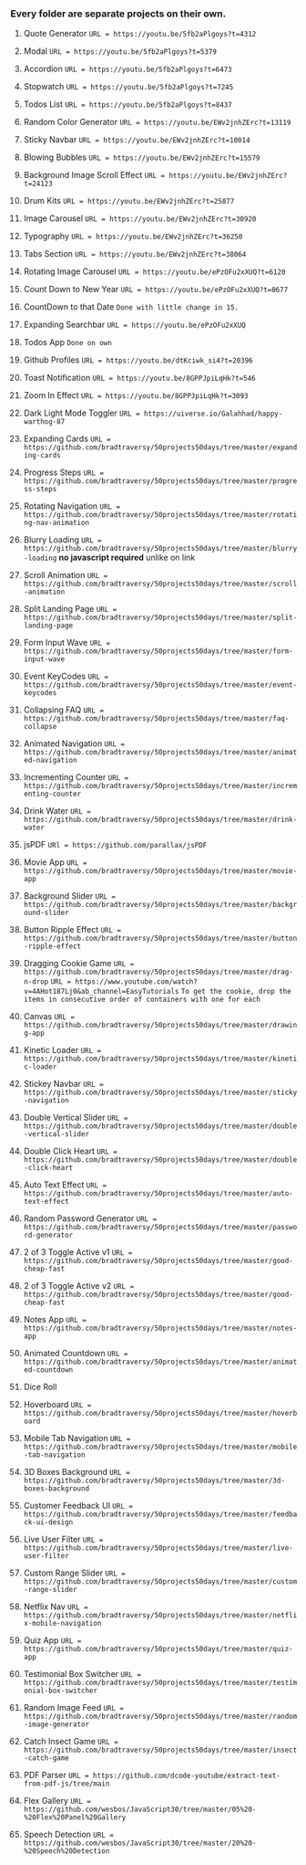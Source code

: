 ### Every folder are separate projects on their own.

01. Quote Generator
 ```URL = https://youtu.be/5fb2aPlgoys?t=4312```

02. Modal
 ```URL = https://youtu.be/5fb2aPlgoys?t=5379```

03. Accordion
 ```URL = https://youtu.be/5fb2aPlgoys?t=6473```

04. Stopwatch
 ```URL = https://youtu.be/5fb2aPlgoys?t=7245```

05. Todos List
 ```URL = https://youtu.be/5fb2aPlgoys?t=8437```

06. Random Color Generator
```URL = https://youtu.be/EWv2jnhZErc?t=13119``` 

07. Sticky Navbar
```URL = https://youtu.be/EWv2jnhZErc?t=10014```

08. Blowing Bubbles
```URL = https://youtu.be/EWv2jnhZErc?t=15579```

09. Background Image Scroll Effect
```URL = https://youtu.be/EWv2jnhZErc?t=24123```

10. Drum Kits
```URL = https://youtu.be/EWv2jnhZErc?t=25877```

11. Image Carousel
```URL = https://youtu.be/EWv2jnhZErc?t=30920```

12. Typography
```URL = https://youtu.be/EWv2jnhZErc?t=36250```

13. Tabs Section
```URL = https://youtu.be/EWv2jnhZErc?t=38064```

14. Rotating Image Carousel
```URL = https://youtu.be/ePzOFu2xXUQ?t=6120```

15. Count Down to New Year
```URL = https://youtu.be/ePzOFu2xXUQ?t=8677```

16. CountDown to that Date
```Done with little change in 15.```

17. Expanding Searchbar
```URL = https://youtu.be/ePzOFu2xXUQ```

18. Todos App
```Done on own```

19. Github Profiles
```URL = https://youtu.be/dtKciwk_si4?t=20396```

20. Toast Notification
```URL = https://youtu.be/8GPPJpiLqHk?t=546```

21. Zoom In Effect
```URL = https://youtu.be/8GPPJpiLqHk?t=3093```

22. Dark Light Mode Toggler
```URL = https://uiverse.io/Galahhad/happy-warthog-87```

23. Expanding Cards
```URL = https://github.com/bradtraversy/50projects50days/tree/master/expanding-cards```

24. Progress Steps
```URL = https://github.com/bradtraversy/50projects50days/tree/master/progress-steps```

25. Rotating Navigation
```URL = https://github.com/bradtraversy/50projects50days/tree/master/rotating-nav-animation```

26. Blurry Loading 
```URL = https://github.com/bradtraversy/50projects50days/tree/master/blurry-loading```  __no javascript required__ unlike on link

27. Scroll Animation
```URL = https://github.com/bradtraversy/50projects50days/tree/master/scroll-animation```

28. Split Landing Page
```URL = https://github.com/bradtraversy/50projects50days/tree/master/split-landing-page```

29. Form Input Wave
```URL = https://github.com/bradtraversy/50projects50days/tree/master/form-input-wave```

30. Event KeyCodes
```URL = https://github.com/bradtraversy/50projects50days/tree/master/event-keycodes```

31. Collapsing FAQ
```URL = https://github.com/bradtraversy/50projects50days/tree/master/faq-collapse```

32. Animated Navigation
```URL = https://github.com/bradtraversy/50projects50days/tree/master/animated-navigation```

33. Incrementing Counter
```URL = https://github.com/bradtraversy/50projects50days/tree/master/incrementing-counter```

34. Drink Water
```URL = https://github.com/bradtraversy/50projects50days/tree/master/drink-water```

35. jsPDF
```URl = https://github.com/parallax/jsPDF```

36. Movie App
```URL = https://github.com/bradtraversy/50projects50days/tree/master/movie-app```

37. Background Slider
```URL = https://github.com/bradtraversy/50projects50days/tree/master/background-slider```

38. Button Ripple Effect
```URL = https://github.com/bradtraversy/50projects50days/tree/master/button-ripple-effect```

39. Dragging Cookie Game
```URL = https://github.com/bradtraversy/50projects50days/tree/master/drag-n-drop```
```URL = https://www.youtube.com/watch?v=4AHot187Lj0&ab_channel=EasyTutorials```
```To get the cookie, drop the items in consecutive order of containers with one for each```

40. Canvas
```URL = https://github.com/bradtraversy/50projects50days/tree/master/drawing-app```

41. Kinetic Loader
```URL = https://github.com/bradtraversy/50projects50days/tree/master/kinetic-loader```

42. Stickey Navbar
```URL = https://github.com/bradtraversy/50projects50days/tree/master/sticky-navigation```

43. Double Vertical Slider
```URL = https://github.com/bradtraversy/50projects50days/tree/master/double-vertical-slider```

44. Double Click Heart
```URL = https://github.com/bradtraversy/50projects50days/tree/master/double-click-heart```

45. Auto Text Effect
```URL = https://github.com/bradtraversy/50projects50days/tree/master/auto-text-effect```

46. Random Password Generator
```URL = https://github.com/bradtraversy/50projects50days/tree/master/password-generator```

47. 2 of 3 Toggle Active v1
```URL = https://github.com/bradtraversy/50projects50days/tree/master/good-cheap-fast```

48. 2 of 3 Toggle Active v2
```URL = https://github.com/bradtraversy/50projects50days/tree/master/good-cheap-fast```

49. Notes App
```URL = https://github.com/bradtraversy/50projects50days/tree/master/notes-app```

50. Animated Countdown
```URL = https://github.com/bradtraversy/50projects50days/tree/master/animated-countdown```

51. Dice Roll

52. Hoverboard
```URL = https://github.com/bradtraversy/50projects50days/tree/master/hoverboard```

53. Mobile Tab Navigation
```URL = https://github.com/bradtraversy/50projects50days/tree/master/mobile-tab-navigation```

54. 3D Boxes Background
```URL = https://github.com/bradtraversy/50projects50days/tree/master/3d-boxes-background```

55. Customer Feedback UI
```URL = https://github.com/bradtraversy/50projects50days/tree/master/feedback-ui-design```

56. Live User Filter
```URL = https://github.com/bradtraversy/50projects50days/tree/master/live-user-filter```

57. Custom Range Slider
```URL = https://github.com/bradtraversy/50projects50days/tree/master/custom-range-slider```

58. Netflix Nav
```URL = https://github.com/bradtraversy/50projects50days/tree/master/netflix-mobile-navigation```

59. Quiz App
```URL = https://github.com/bradtraversy/50projects50days/tree/master/quiz-app```

60. Testimonial Box Switcher
```URL = https://github.com/bradtraversy/50projects50days/tree/master/testimonial-box-switcher```

61. Random Image Feed
```URL = https://github.com/bradtraversy/50projects50days/tree/master/random-image-generator```

62. Catch Insect Game
```URL = https://github.com/bradtraversy/50projects50days/tree/master/insect-catch-game```

63. PDF Parser
```URL = https://github.com/dcode-youtube/extract-text-from-pdf-js/tree/main```

64. Flex Gallery
```URL = https://github.com/wesbos/JavaScript30/tree/master/05%20-%20Flex%20Panel%20Gallery```

65. Speech Detection
```URL = https://github.com/wesbos/JavaScript30/tree/master/20%20-%20Speech%20Detection```